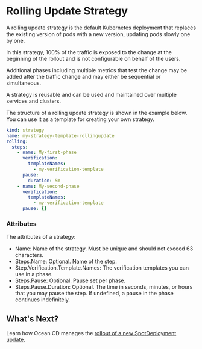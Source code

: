 # Rolling Update Strategy

A rolling update strategy is the default Kubernetes deployment that replaces the existing version of pods with a new version, updating pods slowly one by one.

In this strategy, 100% of the traffic is exposed to the change at the beginning of the rollout and is not configurable on behalf of the users.

Additional phases including multiple metrics that test the change may be added after the traffic change and may either be sequential or simultaneous.

A strategy is reusable and can be used and maintained over multiple services and clusters.

The structure of a rolling update strategy is shown in the example below. You can use it as a template for creating your own strategy.

```yaml
kind: strategy
name: my-strategy-template-rollingupdate
rolling:
  steps:
    - name: My-first-phase
      verification:
        templateNames:
          - my-verification-template
      pause:
        duration: 5m
    - name: My-second-phase
      verification:
        templateNames:
          - my-verification-template
      pause: {}
```

### Attributes

The attributes of a strategy:

- Name: Name of the strategy. Must be unique and should not exceed 63 characters.
- Steps.Name: Optional. Name of the step.
- Step.Verification.Template.Names: The verification templates you can use in a phase.
- Steps.Pause: Optional. Pause set per phase.
- Steps.Pause.Duration: Optional. The time in seconds, minutes, or hours that you may pause the step. If undefined, a pause in the phase continues indefinitely.

## What's Next?

Learn how Ocean CD manages the [rollout of a new SpotDeployment update](ocean-cd/getting-started/rollout-entities/rolloutspec).
